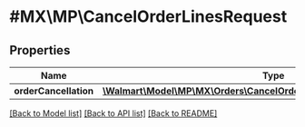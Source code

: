 # #MX\MP\CancelOrderLinesRequest

## Properties

Name | Type | Description | Notes
------------ | ------------- | ------------- | -------------
**orderCancellation** | [**\Walmart\Model\MP\MX\Orders\CancelOrderLinesRequestOrderCancellation**](CancelOrderLinesRequestOrderCancellation.md) |  | [optional]


[[Back to Model list]](../) [[Back to API list]](../../Api/MX/MP) [[Back to README]](../../README.md)
